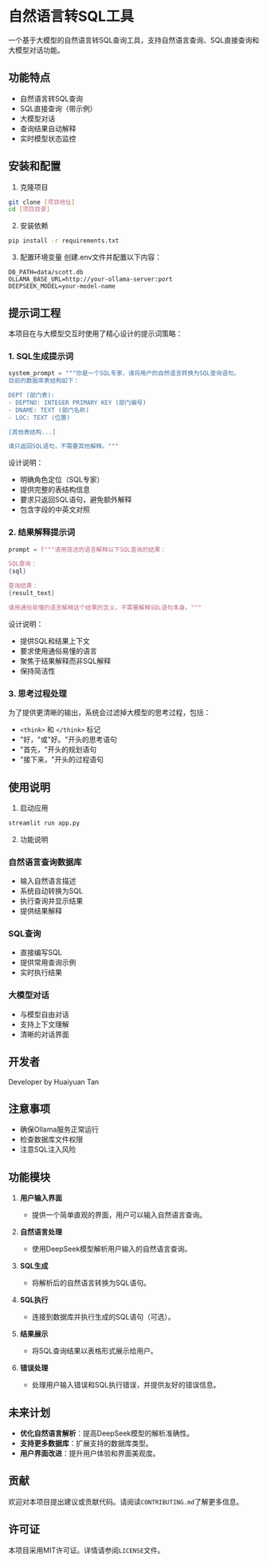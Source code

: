 # 自然语言转SQL工具

一个基于大模型的自然语言转SQL查询工具，支持自然语言查询、SQL直接查询和大模型对话功能。

## 功能特点

- 自然语言转SQL查询
- SQL直接查询（带示例）
- 大模型对话
- 查询结果自动解释
- 实时模型状态监控

## 安装和配置

1. 克隆项目
```bash
git clone [项目地址]
cd [项目目录]
```

2. 安装依赖
```bash
pip install -r requirements.txt
```

3. 配置环境变量
创建.env文件并配置以下内容：
```env
DB_PATH=data/scott.db
OLLAMA_BASE_URL=http://your-ollama-server:port
DEEPSEEK_MODEL=your-model-name
```

## 提示词工程

本项目在与大模型交互时使用了精心设计的提示词策略：

### 1. SQL生成提示词

```python
system_prompt = """你是一个SQL专家，请将用户的自然语言转换为SQL查询语句。
目前的数据库表结构如下：

DEPT (部门表):
- DEPTNO: INTEGER PRIMARY KEY (部门编号)
- DNAME: TEXT (部门名称)
- LOC: TEXT (位置)

[其他表结构...]

请只返回SQL语句，不需要其他解释。"""
```

设计说明：
- 明确角色定位（SQL专家）
- 提供完整的表结构信息
- 要求只返回SQL语句，避免额外解释
- 包含字段的中英文对照

### 2. 结果解释提示词

```python
prompt = f"""请用简洁的语言解释以下SQL查询的结果：

SQL查询：
{sql}

查询结果：
{result_text}

请用通俗易懂的语言解释这个结果的含义，不需要解释SQL语句本身。"""
```

设计说明：
- 提供SQL和结果上下文
- 要求使用通俗易懂的语言
- 聚焦于结果解释而非SQL解释
- 保持简洁性

### 3. 思考过程处理

为了提供更清晰的输出，系统会过滤掉大模型的思考过程，包括：
- `<think>` 和 `</think>` 标记
- "好，"或"好。"开头的思考语句
- "首先，"开头的规划语句
- "接下来，"开头的过程语句

## 使用说明

1. 启动应用
```bash
streamlit run app.py
```

2. 功能说明

### 自然语言查询数据库
- 输入自然语言描述
- 系统自动转换为SQL
- 执行查询并显示结果
- 提供结果解释

### SQL查询
- 直接编写SQL
- 提供常用查询示例
- 实时执行结果

### 大模型对话
- 与模型自由对话
- 支持上下文理解
- 清晰的对话界面

## 开发者

Developer by Huaiyuan Tan

## 注意事项

- 确保Ollama服务正常运行
- 检查数据库文件权限
- 注意SQL注入风险

## 功能模块

1. **用户输入界面**
   - 提供一个简单直观的界面，用户可以输入自然语言查询。

2. **自然语言处理**
   - 使用DeepSeek模型解析用户输入的自然语言查询。

3. **SQL生成**
   - 将解析后的自然语言转换为SQL语句。

4. **SQL执行**
   - 连接到数据库并执行生成的SQL语句（可选）。

5. **结果展示**
   - 将SQL查询结果以表格形式展示给用户。

6. **错误处理**
   - 处理用户输入错误和SQL执行错误，并提供友好的错误信息。

## 未来计划

- **优化自然语言解析**：提高DeepSeek模型的解析准确性。
- **支持更多数据库**：扩展支持的数据库类型。
- **用户界面改进**：提升用户体验和界面美观度。

## 贡献

欢迎对本项目提出建议或贡献代码。请阅读`CONTRIBUTING.md`了解更多信息。

## 许可证

本项目采用MIT许可证。详情请参阅`LICENSE`文件。 